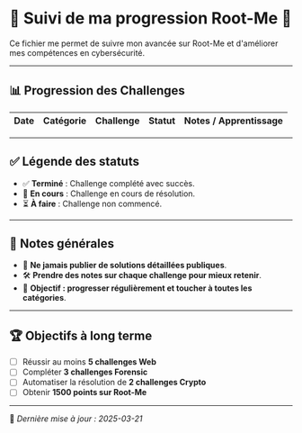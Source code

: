 # 🧙 Suivi de ma progression Root-Me 🧙

Ce fichier me permet de suivre mon avancée sur Root-Me et d'améliorer mes compétences en cybersécurité.

---

## 📊 Progression des Challenges

| Date       | Catégorie        | Challenge                    | Statut      | Notes / Apprentissage  |
|------------|-----------------|------------------------------|-------------|------------------------|

---

## ✅ Légende des statuts

- ✅ **Terminé** : Challenge complété avec succès.
- 🔄 **En cours** : Challenge en cours de résolution.
- ⏳ **À faire** : Challenge non commencé.

---

## 📝 Notes générales

- 📌 **Ne jamais publier de solutions détaillées publiques**.
- 🛠 **Prendre des notes sur chaque challenge pour mieux retenir**.
- 🎯 **Objectif : progresser régulièrement et toucher à toutes les catégories**.

---

## 🏆 Objectifs à long terme

- [ ] Réussir au moins **5 challenges Web**
- [ ] Compléter **3 challenges Forensic**
- [ ] Automatiser la résolution de **2 challenges Crypto**
- [ ] Obtenir **1500 points sur Root-Me**

---

📌 *Dernière mise à jour : 2025-03-21*

